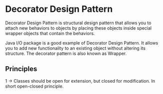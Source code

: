 # Decorator Design Pattern

Decorator Design Pattern is structural design pattern that allows you to attach new behaviors to objects by placing these objects inside special wrapper objects that contain the behaviors.

Java I/O package is a good example of Decorator Design Pattern. It allows you to add new functionality to an existing object without altering its structure. The decorator pattern is also known as Wrapper.

## Principles

1 -> Classes should be open for extension, but closed for modification. In short open-closed principle.
